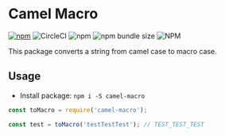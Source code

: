 # Camel Macro

[![npm](https://img.shields.io/npm/v/camel-macro)](https://www.npmjs.com/package/camel-macro)
![CircleCI](https://img.shields.io/circleci/build/github/dm-grinko/camel-macro)
![npm](https://img.shields.io/npm/dw/camel-macro) ![npm bundle size](https://img.shields.io/bundlephobia/min/camel-macro)
![NPM](https://img.shields.io/npm/l/camel-macro)

This package converts a string from camel case to macro case.

## Usage

- Install package: `npm i -S camel-macro`

``` js
const toMacro = require('camel-macro');

const test = toMacro('testTestTest'); // TEST_TEST_TEST

```


